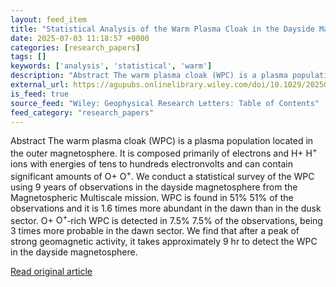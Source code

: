 ```yaml
---
layout: feed_item
title: "Statistical Analysis of the Warm Plasma Cloak in the Dayside Magnetosphere: 9 Years of MMS Observations"
date: 2025-07-03 11:18:57 +0000
categories: [research_papers]
tags: []
keywords: ['analysis', 'statistical', 'warm']
description: "Abstract The warm plasma cloak (WPC) is a plasma population located in the outer magnetosphere"
external_url: https://agupubs.onlinelibrary.wiley.com/doi/10.1029/2025GL116933?af=R
is_feed: true
source_feed: "Wiley: Geophysical Research Letters: Table of Contents"
feed_category: "research_papers"
---
```


Abstract The warm plasma cloak (WPC) is a plasma population located in the outer magnetosphere. It is composed primarily of electrons and H+ ${\mathrm{H}}^{+}$ ions with energies of tens to hundreds electronvolts and can contain significant amounts of O+ ${\mathrm{O}}^{+}$. We conduct a statistical survey of the WPC using 9 years of observations in the dayside magnetosphere from the Magnetospheric Multiscale mission. WPC is found in 51% $51\%$ of the observations and it is 1.6 times more abundant in the dawn than in the dusk sector. O+ ${\mathrm{O}}^{+}$‐rich WPC is detected in 7.5% $7.5\%$ of the observations, being 3 times more probable in the dawn sector. We find that after a peak of strong geomagnetic activity, it takes approximately 9 hr to detect the WPC in the dayside magnetosphere.

[Read original article](https://agupubs.onlinelibrary.wiley.com/doi/10.1029/2025GL116933?af=R)
